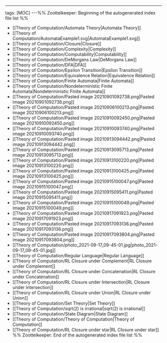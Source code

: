 ---
tags: [MOC]
---%% Zoottelkeeper: Beginning of the autogenerated index file list  %%
- [[Theory of Computation/Automata Theory|Automata Theory]]
- [[Theory of Computation/AutomataExample1.svg|AutomataExample1.svg]]
- [[Theory of Computation/Closure|Closure]]
- [[Theory of Computation/Complexity|Complexity]]
- [[Theory of Computation/Computability|Computability]]
- [[Theory of Computation/DeMorgans Law|DeMorgans Law]]
- [[Theory of Computation/DFA|DFA]]
- [[Theory of Computation/Epsilon Transition|Epsilon Transition]]
- [[Theory of Computation/Equivalence Relation|Equivalence Relation]]
- [[Theory of Computation/Finite Automata|Finite Automata]]
- [[Theory of Computation/Nondeterministic Finite Automata|Nondeterministic Finite Automata]]
- [[Theory of Computation/Pasted image 20210901092738.png|Pasted image 20210901092738.png]]
- [[Theory of Computation/Pasted image 20210906100213.png|Pasted image 20210906100213.png]]
- [[Theory of Computation/Pasted image 20210910092450.png|Pasted image 20210910092450.png]]
- [[Theory of Computation/Pasted image 20210910093740.png|Pasted image 20210910093740.png]]
- [[Theory of Computation/Pasted image 20210913094442.png|Pasted image 20210913094442.png]]
- [[Theory of Computation/Pasted image 20210913095713.png|Pasted image 20210913095713.png]]
- [[Theory of Computation/Pasted image 20210913100220.png|Pasted image 20210913100220.png]]
- [[Theory of Computation/Pasted image 20210913100425.png|Pasted image 20210913100425.png]]
- [[Theory of Computation/Pasted image 20210915100047.png|Pasted image 20210915100047.png]]
- [[Theory of Computation/Pasted image 20210915095411.png|Pasted image 20210915095411.png]]
- [[Theory of Computation/Pasted image 20210915100049.png|Pasted image 20210915100049.png]]
- [[Theory of Computation/Pasted image 20210917091923.png|Pasted image 20210917091923.png]]
- [[Theory of Computation/Pasted image 20210917093136.png|Pasted image 20210917093136.png]]
- [[Theory of Computation/Pasted image 20210917093804.png|Pasted image 20210917093804.png]]
- [[Theory of Computation/photo_2021-09-17_09-45-01.jpg|photo_2021-09-17_09-45-01.jpg]]
- [[Theory of Computation/Regular Language|Regular Language]]
- [[Theory of Computation/RL Closure under Complement|RL Closure under Complement]]
- [[Theory of Computation/RL Closure under Concatenation|RL Closure under Concatenation]]
- [[Theory of Computation/RL Closure under Intersection|RL Closure under Intersection]]
- [[Theory of Computation/RL Closure under Union|RL Closure under Union]]
- [[Theory of Computation/Set Theory|Set Theory]]
- [[Theory of Computation/sqrt(2) is irrational|sqrt(2) is irrational]]
- [[Theory of Computation/State Diagram|State Diagram]]
- [[Theory of Computation/Theory of Computation|Theory of Computation]]
- [[Theory of Computation/RL Closure under star|RL Closure under star]]
%% Zoottelkeeper: End of the autogenerated index file list  %%
